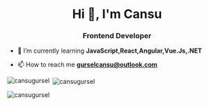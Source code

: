 <h1 align="center">Hi 👋, I'm Cansu</h1>
<h3 align="center">Frontend Developer</h3>


- 🌱 I’m currently learning **JavaScript,React,Angular,Vue.Js,.NET**

- 📫 How to reach me **gurselcansu@outlook.com**




<p><img align="left" src="https://github-readme-stats.vercel.app/api/top-langs?username=cansugursel&show_icons=true&locale=en&layout=compact" alt="cansugursel" /></p>

<p>&nbsp;<img align="center" src="https://github-readme-stats.vercel.app/api?username=cansugursel&show_icons=true&title_color=02393e&locale=en" alt="cansugursel" /></p>

<p><img align="center" src="https://github-readme-streak-stats.herokuapp.com/?user=cansugursel&" alt="cansugursel" /></p>
